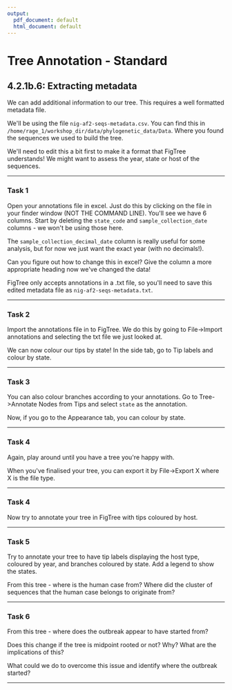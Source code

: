 ```yaml
---
output:
  pdf_document: default
  html_document: default
---
```

# Tree Annotation - Standard


## 4.2.1b.6: Extracting metadata

We can add additional information to our tree. This requires a well formatted metadata file. 

We'll be using the file `nig-af2-seqs-metadata.csv`. You can find this in `/home/rage_1/workshop_dir/data/phylogenetic_data/Data`. Where you found the sequences we used to build the tree. 

We'll need to edit this a bit first to make it a format that FigTree understands! We might want to assess the year, state or host of the sequences. 

___

### Task 1

Open your annotations file in excel. Just do this by clicking on the file in your finder window (NOT THE COMMAND LINE). You'll see we have 6 columns. Start by deleting the `state_code` and `sample_collection_date` columns - we won't be using those here. 

The `sample_collection_decimal_date` column is really useful for some analysis, but for now we just want the exact year (with no decimals!). 

Can you figure out how to change this in excel? Give the column a more appropriate heading now we've changed the data!

FigTree only accepts annotations in a .txt file, so you'll need to save this edited metadata file as `nig-af2-seqs-metadata.txt`.

___

### Task 2

Import the annotations file in to FigTree. We do this by going to File->Import annotations and selecting the txt file we just looked at. 

We can now colour our tips by state! In the side tab, go to Tip labels and colour by state.

___

### Task 3

You can also colour branches according to your annotations. Go to Tree->Annotate Nodes from Tips and select `state` as the annotation. 

Now, if you go to the Appearance tab, you can colour by state. 

___

### Task 4

Again, play around until you have a tree you're happy with. 

When you've finalised your tree, you can export it by File->Export X where X is the file type. 

___

### Task 4


Now try to annotate your tree in FigTree with tips coloured by host.

___


### Task 5

Try to annotate your tree to have tip labels displaying the host type, coloured by year, and branches coloured by state. Add a legend to show the states.

From this tree - where is the human case from? Where did the cluster of sequences that the human case belongs to originate from? 
___

### Task 6

From this tree - where does the outbreak appear to have started from?

Does this change if the tree is midpoint rooted or not? Why? What are the implications of this?

What could we do to overcome this issue and identify where the outbreak started?

___



